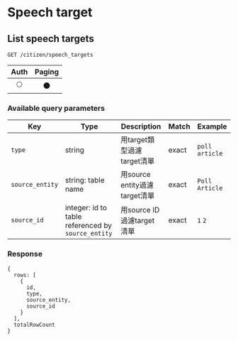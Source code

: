 # Speech target

## List speech targets
```
GET /citizen/speech_targets
```

| Auth | Paging |
| :---: | :---: |
| 🌕 | 🌑 |

### Available query parameters

| Key | Type | Description | Match | Example |
| --- | --- | --- | --- | --- |
| `type` | string | 用target類型過濾target清單 | exact | `poll` `article` |
| `source_entity` | string: table name | 用source entity過濾target清單 | exact | `Poll` `Article` |
| `source_id` | integer: id to table referenced by `source_entity` | 用source ID過濾target清單 | exact | `1` `2` |

### Response
```
{
  rows: [
    {
      id,
      type,
      source_entity,
      source_id
    }
  ],
  totalRowCount
}
```

